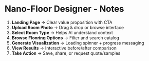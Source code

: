 # Nano-Floor Designer - Notes

1. **Landing Page** -> Clear value proposition with CTA
2. **Upload Room Photo** -> Drag & drop or browse interface
3. **Select Room Type** -> Helps AI understand context
4. **Browse Flooring Options** -> Filter and search catalog
5. **Generate Visualization** -> Loading spinner + progress messaging
6. **View Results** -> Interactive before/after comparison
7. **Take Action** -> Save, share, or request quote/samples
